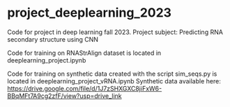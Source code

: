 ﻿# project_deeplearning_2023

Code for project in deep learning fall 2023. 
Project subject: Predicting RNA secondary structure using CNN

Code for training on RNAStrAlign dataset is located in deeplearning_project.ipynb

Code for training on synthetic data created with the script sim_seqs.py is located in deeplearning_project_vRNA.ipynb
Synthetic data available here: https://drive.google.com/file/d/1J7zSHXGXC8jiFxW6-BBqMFt7A9cg2zfF/view?usp=drive_link
